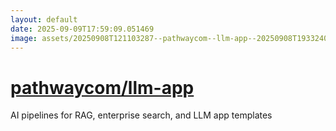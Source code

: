 ```yaml
---
layout: default
date: 2025-09-09T17:59:09.051469
image: assets/20250908T121103287--pathwaycom--llm-app--20250908T193324005--cropped.png
---
```


# [pathwaycom/llm-app](https://github.com/pathwaycom/llm-app)

AI pipelines for RAG, enterprise search, and LLM app templates
